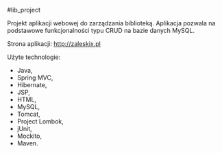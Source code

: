 #lib_project

Projekt aplikacji webowej do zarządzania biblioteką.
Aplikacja pozwala na podstawowe funkcjonalności typu CRUD na bazie danych MySQL. 

Strona aplikacji: http://zaleskix.pl

Użyte technologie: 
  - Java, 
  - Spring MVC, 
  - Hibernate, 
  - JSP, 
  - HTML, 
  - MySQL, 
  - Tomcat, 
  - Project Lombok, 
  - jUnit, 
  - Mockito, 
  - Maven.
